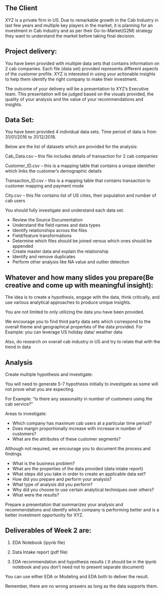 ## The Client

XYZ is a private firm in US. Due to remarkable growth in the Cab Industry in last few years and multiple key players in the market, it is planning for an investment in Cab industry and as per their Go-to-Market(G2M) strategy they want to understand the market before taking final decision.

## Project delivery:

You have been provided with multiple data sets that contains information on 2 cab companies. Each file (data set) provided represents different aspects of the customer profile. XYZ is interested in using your actionable insights to help them identify the right company to make their investment.

The outcome of your delivery will be a presentation to XYZ’s Executive team. This presentation will be judged based on the visuals provided, the quality of your analysis and the value of your recommendations and insights. 

## Data Set:

You have been provided 4 individual data sets. Time period of data is from 31/01/2016 to 31/12/2018.

Below are the list of datasets which are provided for the analysis:

Cab_Data.csv – this file includes details of transaction for 2 cab companies

Customer_ID.csv – this is a mapping table that contains a unique identifier which links the customer’s demographic details

Transaction_ID.csv – this is a mapping table that contains transaction to customer mapping and payment mode

City.csv – this file contains list of US cities, their population and number of cab users

You should fully investigate and understand each data set.

* Review the Source Documentation
* Understand the field names and data types
* Identify relationships across the files
* Field/feature transformations
* Determine which files should be joined versus which ones should be appended
* Create master data and explain the relationship
* Identify and remove duplicates
* Perform other analysis like NA value and outlier detection
 

## Whatever and how many slides you prepare(Be creative and come up with meaningful insight):

The idea is to create a hypothesis, engage with the data, think critically, and use various analytical approaches to produce unique insights.

You are not limited to only utilizing the data you have been provided.

We encourage you to find third party data sets which correspond to the overall theme and geographical properties of the data provided.  For Example: you can leverage US holiday data/ weather data

Also, do research on overall cab industry in US and try to relate that with the trend in data

## Analysis

Create multiple hypothesis and investigate:

You will need to generate 5-7 hypothesis initially to investigate as some will not prove what you are expecting.

For Example: “Is there any seasonality in number of customers using the cab service?”

Areas to investigate:

* Which company has maximum cab users at a particular time period?
* Does margin proportionally increase with increase in number of customers?
* What are the attributes of these customer segments?

Although not required, we encourage you to document the process and findings

* What is the business problem?
* What are the properties of the data provided (data intake report)
* What steps did you take in order to create an applicable data set?
* How did you prepare and perform your analysis?
* What type of analysis did you perform?
* Why did you choose to use certain analytical techniques over others?
* What were the results?

Prepare a presentation that summarizes your analysis and recommendations and identify which company is performing better and is a better investment opportunity for XYZ.

## Deliverables of Week 2 are:

1. EDA Notebook (ipynb file)

2. Data Intake report (pdf file)

3. EDA recommendation and hypothesis results ( It should be in the ipynb notebook and you don't need not to present separate document) 

You can use either EDA or Modeling and EDA both to deliver the result.

Remember, there are no wrong answers as long as the data supports them.
